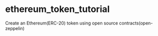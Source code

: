 # ethereum_token_tutorial
Create an Ethereum(ERC-20) token using open source contracts(open-zeppelin)
